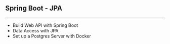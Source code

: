 ## Spring Boot - JPA
----
- Build Web API with Spring Boot
- Data Access with JPA
- Set up a Postgres Server with Docker